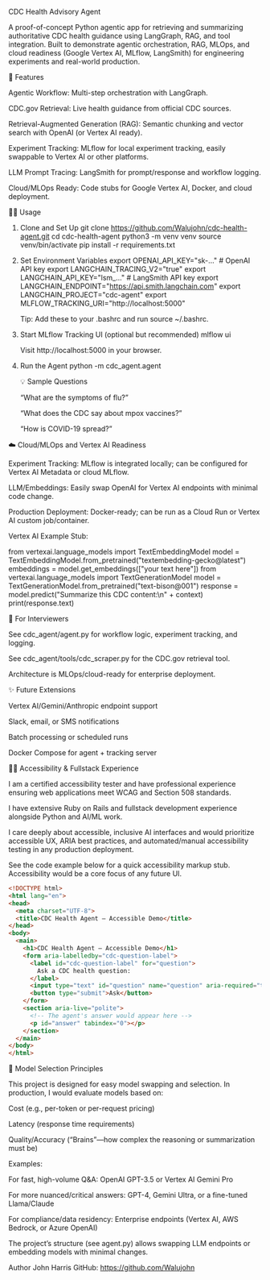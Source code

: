 CDC Health Advisory Agent

A proof-of-concept Python agentic app for retrieving and summarizing authoritative CDC health guidance using LangGraph, RAG, and tool integration.
Built to demonstrate agentic orchestration, RAG, MLOps, and cloud readiness (Google Vertex AI, MLflow, LangSmith) for engineering experiments and real-world production.

🚀 Features

Agentic Workflow: Multi-step orchestration with LangGraph.

CDC.gov Retrieval: Live health guidance from official CDC sources.

Retrieval-Augmented Generation (RAG): Semantic chunking and vector search with OpenAI (or Vertex AI ready).

Experiment Tracking: MLflow for local experiment tracking, easily swappable to Vertex AI or other platforms.

LLM Prompt Tracing: LangSmith for prompt/response and workflow logging.

Cloud/MLOps Ready: Code stubs for Google Vertex AI, Docker, and cloud deployment.

🏃‍♂️ Usage
  1. Clone and Set Up
  git clone https://github.com/Walujohn/cdc-health-agent.git
  cd cdc-health-agent
  python3 -m venv venv
  source venv/bin/activate
  pip install -r requirements.txt
  
  2. Set Environment Variables
  export OPENAI_API_KEY="sk-..." # OpenAI API key
  export LANGCHAIN_TRACING_V2="true"
  export LANGCHAIN_API_KEY="lsm_..." # LangSmith API key
  export LANGCHAIN_ENDPOINT="https://api.smith.langchain.com"
  export LANGCHAIN_PROJECT="cdc-agent"
  export MLFLOW_TRACKING_URI="http://localhost:5000"
  
      Tip: Add these to your .bashrc and run source ~/.bashrc.
  
  3. Start MLflow Tracking UI (optional but recommended)
  mlflow ui
  
      Visit http://localhost:5000 in your browser.
  
  4. Run the Agent
  python -m cdc_agent.agent
  
      💡 Sample Questions
      
      “What are the symptoms of flu?”
      
      “What does the CDC say about mpox vaccines?”
      
      “How is COVID-19 spread?”

☁️ Cloud/MLOps and Vertex AI Readiness

Experiment Tracking: MLflow is integrated locally; can be configured for Vertex AI Metadata or cloud MLflow.

LLM/Embeddings: Easily swap OpenAI for Vertex AI endpoints with minimal code change.

Production Deployment: Docker-ready; can be run as a Cloud Run or Vertex AI custom job/container.

Vertex AI Example Stub:

from vertexai.language_models import TextEmbeddingModel
model = TextEmbeddingModel.from_pretrained("textembedding-gecko@latest")
embeddings = model.get_embeddings(["your text here"])
from vertexai.language_models import TextGenerationModel
model = TextGenerationModel.from_pretrained("text-bison@001")
response = model.predict("Summarize this CDC content:\n" + context)
print(response.text)

📝 For Interviewers

See cdc_agent/agent.py for workflow logic, experiment tracking, and logging.

See cdc_agent/tools/cdc_scraper.py for the CDC.gov retrieval tool.

Architecture is MLOps/cloud-ready for enterprise deployment.

✨ Future Extensions

Vertex AI/Gemini/Anthropic endpoint support

Slack, email, or SMS notifications

Batch processing or scheduled runs

Docker Compose for agent + tracking server

👩‍💻 Accessibility & Fullstack Experience

I am a certified accessibility tester and have professional experience ensuring web applications meet WCAG and Section 508 standards.

I have extensive Ruby on Rails and fullstack development experience alongside Python and AI/ML work.

I care deeply about accessible, inclusive AI interfaces and would prioritize accessible UX, ARIA best practices, and automated/manual accessibility testing in any production deployment.

See the code example below for a quick accessibility markup stub.
Accessibility would be a core focus of any future UI.

```html
<!DOCTYPE html>
<html lang="en">
<head>
  <meta charset="UTF-8">
  <title>CDC Health Agent – Accessible Demo</title>
</head>
<body>
  <main>
    <h1>CDC Health Agent – Accessible Demo</h1>
    <form aria-labelledby="cdc-question-label">
      <label id="cdc-question-label" for="question">
        Ask a CDC health question:
      </label>
      <input type="text" id="question" name="question" aria-required="true" />
      <button type="submit">Ask</button>
    </form>
    <section aria-live="polite">
      <!-- The agent's answer would appear here -->
      <p id="answer" tabindex="0"></p>
    </section>
  </main>
</body>
</html>
```

🧠 Model Selection Principles

This project is designed for easy model swapping and selection.
In production, I would evaluate models based on:

Cost (e.g., per-token or per-request pricing)

Latency (response time requirements)

Quality/Accuracy (“Brains”—how complex the reasoning or summarization must be)

Examples:

For fast, high-volume Q&A: OpenAI GPT-3.5 or Vertex AI Gemini Pro

For more nuanced/critical answers: GPT-4, Gemini Ultra, or a fine-tuned Llama/Claude

For compliance/data residency: Enterprise endpoints (Vertex AI, AWS Bedrock, or Azure OpenAI)

The project’s structure (see agent.py) allows swapping LLM endpoints or embedding models with minimal changes.

Author
John Harris
GitHub: https://github.com/Walujohn



